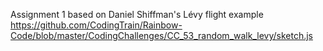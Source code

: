 Assignment 1 based on Daniel Shiffman's Lévy flight example https://github.com/CodingTrain/Rainbow-Code/blob/master/CodingChallenges/CC_53_random_walk_levy/sketch.js
